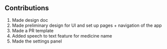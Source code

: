 ## Contributions
1. Made design doc
2. Made preliminary design for UI and set up pages + navigation of the app
4. Made a PR template
5. Added speech to text feature for medicine name
6. Made the settings panel

